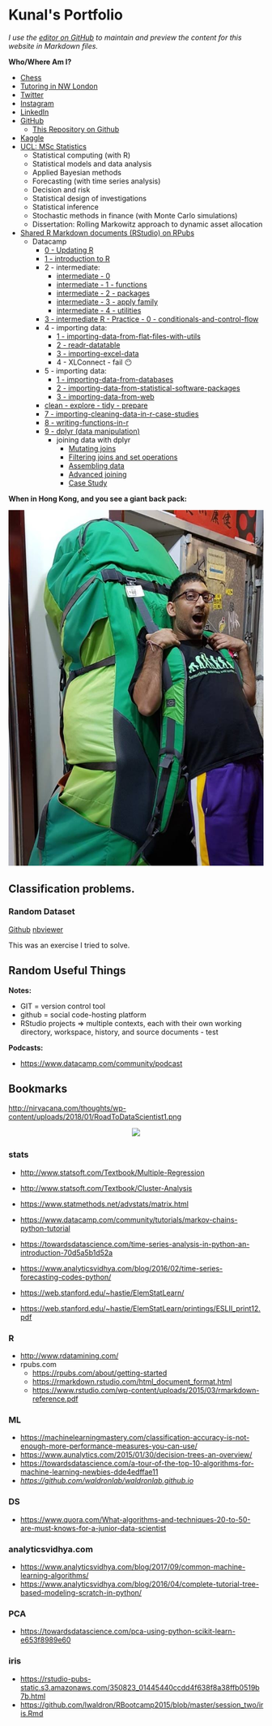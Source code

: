 # Kunal's Portfolio

*I use the [editor on GitHub](https://github.com/kunalharia/kunalharia.github.io/edit/master/README.md) to maintain and preview the content for this website in Markdown files.*

**Who/Where Am I?**

* [Chess](https://www.chess.com/member/kun-al)
* [Tutoring in NW London](https://www.facebook.com/hariatutors)
* [Twitter](https://twitter.com/KunalHaria10)
* [Instagram](https://www.instagram.com/kunal.haria.10/)
* [LinkedIn](http://linkedin.com/in/kunal-haria)
* [GitHub](https://github.com/kunalharia)
    * [This Repository on Github](https://github.com/kunalharia/kunalharia.github.io)
* [Kaggle](https://www.kaggle.com/kunalkaggle)
* [UCL: MSc Statistics](https://www.ucl.ac.uk/prospective-students/graduate/taught/degrees/statistics-msc)
    *	Statistical computing (with R)
    *	Statistical models and data analysis
    *	Applied Bayesian methods
    *	Forecasting (with time series analysis)
    *	Decision and risk
    *	Statistical design of investigations
    *	Statistical inference
    *	Stochastic methods in finance (with Monte Carlo simulations)
    *	Dissertation: Rolling Markowitz approach to dynamic asset allocation
* [Shared R Markdown documents (RStudio) on RPubs](http://www.rpubs.com/kunalharia)
    * Datacamp
        * [0 - Updating R](http://rpubs.com/KunalHaria/386067)
        * [1 - introduction to R](http://rpubs.com/KunalHaria/386063)
        * 2 - intermediate:
            * [intermediate - 0](http://rpubs.com/KunalHaria/386070)
            * [intermediate - 1 - functions](http://rpubs.com/KunalHaria/386074)
            * [intermediate - 2 - packages](http://rpubs.com/KunalHaria/386078)
            * [intermediate - 3 - apply family](http://rpubs.com/KunalHaria/386082)
            * [intermediate - 4 - utilities](http://rpubs.com/KunalHaria/386083)
        * [3 - intermediate R - Practice - 0 - conditionals-and-control-flow](http://rpubs.com/KunalHaria/386239)
        * 4 - importing data:
            * [1 - importing-data-from-flat-files-with-utils](http://rpubs.com/KunalHaria/387812)
            * [2 - readr-datatable](http://rpubs.com/KunalHaria/387813)
            * [3 - importing-excel-data](http://rpubs.com/KunalHaria/387816)
            * 4 - XLConnect - fail :no_mouth:
        * 5 - importing data:
            * [1 - importing-data-from-databases](http://rpubs.com/KunalHaria/387818)
            * [2 - importing-data-from-statistical-software-packages](http://rpubs.com/KunalHaria/387821)
            * [3 - importing-data-from-web](http://rpubs.com/KunalHaria/387825)
        * [clean - explore - tidy - prepare](http://rpubs.com/KunalHaria/387826)
        * [7 - importing-cleaning-data-in-r-case-studies](http://rpubs.com/KunalHaria/386238)
        * [8 - writing-functions-in-r](http://rpubs.com/KunalHaria/386247)
        * [9 - dplyr (data manipulation)](http://rpubs.com/KunalHaria/387949)
            * joining data with dplyr
                * [Mutating joins](http://rpubs.com/KunalHaria/)
                * [Filtering joins and set operations](http://rpubs.com/KunalHaria/)
                * [Assembling data](http://rpubs.com/KunalHaria/)
                * [Advanced joining](http://rpubs.com/KunalHaria/)
                * [Case Study](http://rpubs.com/KunalHaria/)

**When in Hong Kong, and you see a giant back pack:**

<p align="center">
  <img src="https://raw.githubusercontent.com/kunalharia/kunalharia.github.io/master/images/HKJan2018.jpg">
</p>

## Classification problems.

### Random Dataset

[Github](https://github.com/kunalharia/kunalharia.github.io/blob/master/ipynb/StatusToday%20-%20binary%20classification%20task%20-%20by%20Kunal.ipynb) [nbviewer](http://nbviewer.jupyter.org/github/kunalharia/kunalharia.github.io/blob/master/ipynb/StatusToday%20-%20binary%20classification%20task%20-%20by%20Kunal.ipynb)

This was an exercise I tried to solve.

## Random Useful Things

**Notes:**

* GIT = version control tool
* github = social code-hosting platform
* RStudio projects => multiple contexts, each with their own working directory, workspace, history, and source documents - test

**Podcasts:**

* https://www.datacamp.com/community/podcast

## Bookmarks

http://nirvacana.com/thoughts/wp-content/uploads/2018/01/RoadToDataScientist1.png

<p align="center">
  <img src="http://nirvacana.com/thoughts/wp-content/uploads/2018/01/RoadToDataScientist1.png">
</p>

### stats

* http://www.statsoft.com/Textbook/Multiple-Regression
* http://www.statsoft.com/Textbook/Cluster-Analysis
* https://www.statmethods.net/advstats/matrix.html
* https://www.datacamp.com/community/tutorials/markov-chains-python-tutorial
* https://towardsdatascience.com/time-series-analysis-in-python-an-introduction-70d5a5b1d52a
* https://www.analyticsvidhya.com/blog/2016/02/time-series-forecasting-codes-python/

* https://web.stanford.edu/~hastie/ElemStatLearn/
* https://web.stanford.edu/~hastie/ElemStatLearn/printings/ESLII_print12.pdf

### R

* http://www.rdatamining.com/
* rpubs.com
    * https://rpubs.com/about/getting-started
    * https://rmarkdown.rstudio.com/html_document_format.html
    * https://www.rstudio.com/wp-content/uploads/2015/03/rmarkdown-reference.pdf 

### ML

* https://machinelearningmastery.com/classification-accuracy-is-not-enough-more-performance-measures-you-can-use/
* https://www.aunalytics.com/2015/01/30/decision-trees-an-overview/
* https://towardsdatascience.com/a-tour-of-the-top-10-algorithms-for-machine-learning-newbies-dde4edffae11
* *https://github.com/waldronlab/waldronlab.github.io*

### DS

* https://www.quora.com/What-algorithms-and-techniques-20-to-50-are-must-knows-for-a-junior-data-scientist


### analyticsvidhya.com

* https://www.analyticsvidhya.com/blog/2017/09/common-machine-learning-algorithms/
* https://www.analyticsvidhya.com/blog/2016/04/complete-tutorial-tree-based-modeling-scratch-in-python/

### PCA

* https://towardsdatascience.com/pca-using-python-scikit-learn-e653f8989e60

### iris

* https://rstudio-pubs-static.s3.amazonaws.com/350823_01445440ccdd4f638f8a38ffb0519b7b.html
* https://github.com/lwaldron/RBootcamp2015/blob/master/session_two/iris.Rmd
